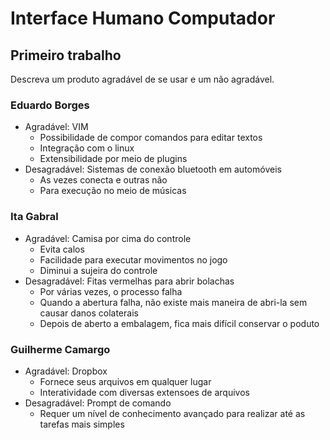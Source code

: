 # Interface Humano Computador

## Primeiro trabalho
Descreva um produto agradável de se usar e um não agradável.

### Eduardo Borges
- Agradável: VIM
    - Possibilidade de compor comandos para editar textos
    - Integração com o linux
    - Extensibilidade por meio de plugins
- Desagradável: Sistemas de conexão bluetooth em automóveis
    - As vezes conecta e outras não
    - Para execução no meio de músicas

### Ita Gabral
- Agradável: Camisa por cima do controle
    - Evita calos
    - Facilidade para executar movimentos no jogo
    - Diminui a sujeira do controle
- Desagradável: Fitas vermelhas para abrir bolachas
    - Por várias vezes, o processo falha
    - Quando a abertura falha, não existe mais maneira de abri-la sem causar danos colaterais
    - Depois de aberto a embalagem, fica mais difícil conservar o poduto

### Guilherme Camargo
- Agradável: Dropbox
    - Fornece seus arquivos em qualquer lugar
    - Interatividade com diversas extensoes de arquivos
- Desagradável: Prompt de comando
    - Requer um nível de conhecimento avançado para realizar até as tarefas mais simples
